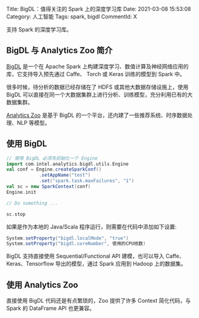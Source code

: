 Title: BigDL：值得关注的 Spark 上的深度学习库
Date: 2021-03-08 15:53:08
Category: 人工智能
Tags: spark, bigdl
CommentId: X

支持 Spark 的深度学习库。

<!-- PELICAN_END_SUMMARY -->

## BigDL 与 Analytics Zoo 简介

[BigDL](https://github.com/intel-analytics/bigdl) 是一个在 Apache Spark 上构建深度学习、数值计算及神经网络应用的库，它支持导入预先通过 Caffe、 Torch 或 Keras 训练的模型到 Spark 中。

很多时候，待分析的数据已经存储在了 HDFS 或其他大数据存储设施上，使用 BigDL 可以直接在同一个大数据集群上进行分析、训练模型，充分利用已有的大数据集群。

[Analytics Zoo](https://github.com/intel-analytics/analytics-zoo) 是基于 BigDL 的一个平台，还内建了一些推荐系统、时序数据处理、NLP 等模型。


## 使用 BigDL

```scala
// 使用 BigDL 必须先初始化一个 Engine
import com.intel.analytics.bigdl.utils.Engine
val conf = Engine.createSparkConf()
            .setAppName("test")
            .set("spark.task.maxFailures", "1")
val sc = new SparkContext(conf)
Engine.init

// Do something ...

sc.stop
```

如果是作为本地的 Java/Scala 程序运行，则需要在代码中添加如下设置:

```scala
System.setProperty("bigdl.localMode", "true")
System.setProperty("bigdl.coreNumber", 使用的CPU核数)
```

BigDL 支持直接使用 Sequential/Functional API 建模，也可以导入 Caffe、Keras、Tensorflow 导出的模型，通过 Spark 应用到 Hadoop 上的数据集。


## 使用 Analytics Zoo

直接使用 BigDL 代码还是有点繁琐的，Zoo 提供了许多 Context 简化代码，与 Spark 的 DataFrame API 也更兼容。

